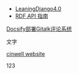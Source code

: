 - [LeaningDjango4.0](src/myknowledge/Django/LeaningDjango4.0.md)
- [RDF API 指南](http://drf.jiuyou.info/#/)

[Docsify部署Gitalk评论系统](src/myknowledge/Docsify/Docsify部署Gitalk评论系统.md ':include')

文字

[cinwell website](https://cinwell.com ':include :type=iframe width=100% height=400px')

123
